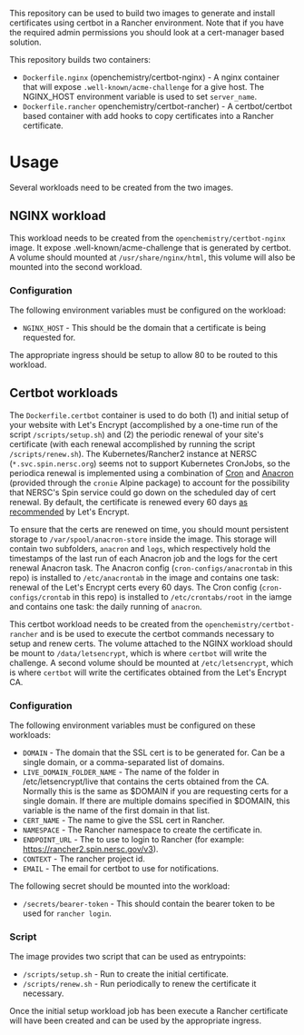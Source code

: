 
This repository can be used to build two images to generate and
install certificates using certbot in a Rancher environment. Note that if you have
the required admin permissions you should look at a cert-manager based solution.

This repository builds two containers:

- `Dockerfile.nginx` (openchemistry/certbot-nginx) - A nginx container that will
  expose `.well-known/acme-challenge`
  for a give host. The NGINX_HOST environment variable is used to set `server_name`.
- `Dockerfile.rancher` openchemistry/certbot-rancher) - A certbot/certbot based
  container with add hooks to copy certificates into a Rancher certificate.

# Usage

Several workloads need to be created from the two images.

## NGINX workload

This workload needs to be created from the `openchemistry/certbot-nginx` image.
It expose .well-known/acme-challenge that is generated by certbot. A volume should
mounted at `/usr/share/nginx/html`, this volume will also be mounted into the
second workload.

### Configuration

The following environment variables must be configured on the workload:

- `NGINX_HOST` - This should be the domain that a certificate is being requested
  for.

The appropriate ingress should be setup to allow 80 to be routed to this workload.

## Certbot workloads

The `Dockerfile.certbot` container is used to do both (1) and initial setup of
your website with Let's Encrypt (accomplished by a one-time run of the script
`/scripts/setup.sh`) and (2) the periodic renewal of your site's certificate
(with each renewal accomplished by running the script `/scripts/renew.sh`). The
Kubernetes/Rancher2 instance at NERSC (`*.svc.spin.nersc.org`) seems not to
support Kubernetes CronJobs, so the periodica renewal is implemented using a
combination of [Cron](https://en.wikipedia.org/wiki/Cron) and [Anacron](https://github.com/cronie-crond/cronie/blob/master/README.anacron) (provided through the `cronie` Alpine
package) to account for the possibility that NERSC's Spin service could go down
on the scheduled day of cert renewal. By default, the certificate is renewed
every 60 days [as
recommended](https://letsencrypt.org/docs/faq/#:~:text=Our%20certificates%20are%20valid%20for,your%20certificates%20every%2060%20days.)
by Let's Encrypt.

To ensure that the certs are renewed on time, you should mount persistent storage to `/var/spool/anacron-store` inside the image. This storage will contain two subfolders, `anacron` and `logs`, which respectively hold the timestamps of the last run of each Anacron job and the logs for the cert renewal Anacron task. The Anacron config (`cron-configs/anacrontab` in this repo) is installed to `/etc/anacrontab` in the image and contains one task: renewal of the Let's Encrypt certs every 60 days. The Cron config (`cron-configs/crontab` in this repo) is installed to `/etc/crontabs/root` in the iamge and contains one task: the daily running of `anacron`.

This certbot workload needs to be created from the
`openchemistry/certbot-rancher` and is be used to execute the certbot commands
necessary to setup and renew certs. The volume attached to the NGINX workload
should be mount to `/data/letsencrypt`, which is where `certbot` will write the
challenge. A second volume should be mounted at `/etc/letsencrypt`, which is
where `certbot` will write the certificates obtained from the Let's Encrypt CA.

### Configuration

The following environment variables must be configured on these workloads:

- `DOMAIN` - The domain that the SSL cert is to be generated for. Can be a single domain, or a comma-separated list of domains.
- `LIVE_DOMAIN_FOLDER_NAME` - The name of the folder in /etc/letsencrypt/live that contains the certs obtained from the CA. Normally this is the same as $DOMAIN if you are requesting certs for a single domain. If there are multiple domains specified in $DOMAIN, this variable is the name of the first domain in that list.
- `CERT_NAME` - The name to give the SSL cert in Rancher.
- `NAMESPACE` - The Rancher namespace to create the certificate in.
- `ENDPOINT_URL` - The to use to login to Rancher (for example: https://rancher2.spin.nersc.gov/v3).
- `CONTEXT` - The rancher project id.
- `EMAIL` - The email for certbot to use for notifications.

The following secret should be mounted into the workload:
- `/secrets/bearer-token` - This should contain the bearer token to be used for `rancher login`.


### Script

The image provides two script that can be used as entrypoints:

- `/scripts/setup.sh` - Run to create the initial certificate.
- `/scripts/renew.sh` - Run periodically to renew the certificate it necessary.


Once the initial setup workload job has been execute a Rancher certificate will have
been created and can be used by the appropriate ingress.